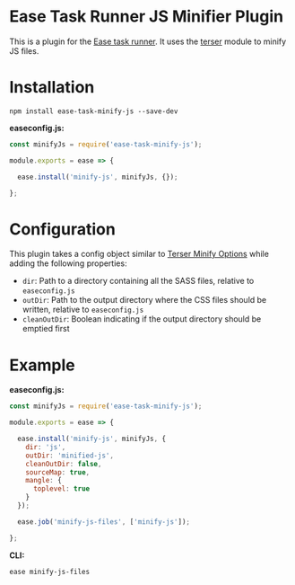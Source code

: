# Ease Task Runner JS Minifier Plugin

This is a plugin for the [Ease task runner](https://github.com/chisel/ease). It uses the [terser](https://www.npmjs.com/package/terser) module to minify JS files.

# Installation

```
npm install ease-task-minify-js --save-dev
```

**easeconfig.js:**
```js
const minifyJs = require('ease-task-minify-js');

module.exports = ease => {

  ease.install('minify-js', minifyJs, {});

};
```

# Configuration

This plugin takes a config object similar to [Terser Minify Options](https://www.npmjs.com/package/terser#minify-options) while adding the following properties:
  - `dir`: Path to a directory containing all the SASS files, relative to `easeconfig.js`
  - `outDir`: Path to the output directory where the CSS files should be written, relative to `easeconfig.js`
  - `cleanOutDir`: Boolean indicating if the output directory should be emptied first

# Example

**easeconfig.js:**
```js
const minifyJs = require('ease-task-minify-js');

module.exports = ease => {

  ease.install('minify-js', minifyJs, {
    dir: 'js',
    outDir: 'minified-js',
    cleanOutDir: false,
    sourceMap: true,
    mangle: {
      toplevel: true
    }
  });

  ease.job('minify-js-files', ['minify-js']);

};
```

**CLI:**
```
ease minify-js-files
```
